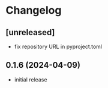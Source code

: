 # Changelog

## [unreleased]

- fix repository URL in pyproject.toml

## 0.1.6 (2024-04-09)

- initial release